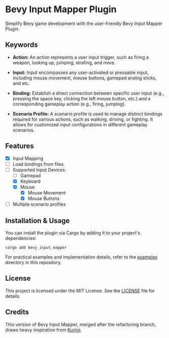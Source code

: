 # Bevy Input Mapper Plugin

Simplify Bevy game development with the user-friendly Bevy Input Mapper Plugin.

## Keywords

- **Action:** An action represents a user input trigger, such as firing a weapon, looking up, jumping, strafing, and more.

- **Input:** Input encompasses any user-activated or pressable input, including mouse movement, mouse buttons, gamepad analog sticks, and etc.

- **Binding:** Establish a direct connection between specific user input (e.g., pressing the space key, clicking the left mouse button, etc.) and a corresponding gameplay action (e.g., firing, jumping).

- **Scenario Profile:** A scenario profile is used to manage distinct bindings required for various actions, such as walking, driving, or fighting. It allows for customized input configurations in different gameplay scenarios.

## Features

- [x] Input Mapping
- [ ] Load bindings from files
- [ ] Supported Input Devices:
  - [ ] Gamepad
  - [x] Keyboard
  - [x] Mouse
    - [x] Mouse Movement
    - [x] Mouse Buttons
- [ ] Multiple scenario profiles

## Installation & Usage

You can install the plugin via Cargo by adding it to your project's dependencies:

```
cargo add bevy_input_mapper
```

For practical examples and implementation details, refer to the [examples](examples/) directory in this repository.


## License

This project is licensed under the MIT License. See the [LICENSE](LICENSE) file for details.

## Credits

This version of Bevy Input Mapper, merged after the refactoring branch, draws heavy inspiration from [Kurinji](https://github.com/PradeepKumarRajamanickam/kurinji).